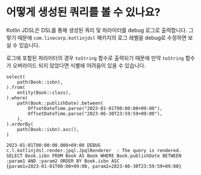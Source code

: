 # 어떻게 생성된 쿼리를 볼 수 있나요?

Kotlin JDSL은 DSL를 통해 생성된 쿼리 및 파라미터를 debug 로그로 출력합니다. 그렇기 때문에 `com.linecorp.kotlinjdsl` 패키지의 로그 레벨을 debug로 수정하면 보실 수 있습니다.

로그에 포함된 파라미터의 경우 `toString` 함수로 출력되기 때문에 만약 `toString` 함수가 오버라이드 되지 않았다면 식별에 어려움이 있을 수 있습니다.

```
select(
    path(Book::isbn),
).from(
    entity(Book::class),
).where(
    path(Book::publishDate).between(
        OffsetDateTime.parse("2023-01-01T00:00:00+09:00"),
        OffsetDateTime.parse("2023-06-30T23:59:59+09:00"),
    ),
).orderBy(
    path(Book::isbn).asc(),
)
```

```
2023-01-01T00:00:00.000+09:00 DEBUG c.l.kotlinjdsl.render.jpql.JpqlRenderer  : The query is rendered.
SELECT Book.isbn FROM Book AS Book WHERE Book.publishDate BETWEEN :param1 AND :param2 ORDER BY Book.isbn ASC
{param1=2023-01-01T00:00+09:00, param2=2023-06-30T23:59:59+09:00}
```
